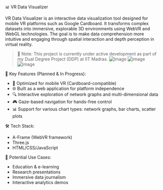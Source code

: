 📊 VR Data Visualizer

VR Data Visualizer is an interactive data visualization tool designed for mobile VR platforms such as Google Cardboard. It transforms complex datasets into immersive, explorable 3D environments using WebVR and WebGL technologies. The goal is to make data comprehension more intuitive and engaging through spatial interaction and depth perception in virtual reality.

> 🚧 Note: This project is currently under active development as part of my Dual Degree Project (DDP) at IIT Madras.
![image](https://github.com/user-attachments/assets/3019a37f-1dd4-4361-8fc4-e7026f5789cc)
![image](https://github.com/user-attachments/assets/518c2238-8e54-4715-96d4-1a29a6d131f7)
![image](https://github.com/user-attachments/assets/1ec3bc80-b4e7-448f-a5f1-cfca496ecc7a)

 🎯 Key Features (Planned & In Progress):

* 📱 Optimized for mobile VR (Cardboard-compatible)
* 🌐 Built as a web application for platform independence
* 🔍 Interactive exploration of network graphs and multi-dimensional data
* 🎮 Gaze-based navigation for hands-free control
* 📊 Support for various chart types: network graphs, bar charts, scatter plots

 🛠 Tech Stack:

* A-Frame (WebVR framework)
* Three.js
* HTML/CSS/JavaScript

 🚀 Potential Use Cases:

* Education & e-learning
* Research presentations
* Immersive data journalism
* Interactive analytics demos
